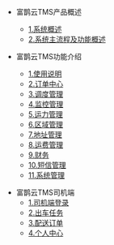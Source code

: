 * 富鹊云TMS产品概述

    * [1.系统概述](sys.md)
    * [2.系统主流程及功能概述](what.md)

* 富鹊云TMS功能介绍
    * [1.使用说明](useFor.md)
    * [2.订单中心](orderCenter.md)
    * [3.调度管理](dispatchManager.md)
    * [4.监控管理](monitorManager.md)
    * [5.运力管理](transportManager.md)
    * [6.区域管理](areaManager.md)
    * [7.地址管理](addressManager.md)
    * [8.运费管理](expenseManager.md)
    * [9.财务](finance.md)
    * [10.短信管理](messageManager.md)
    * [11.系统管理](sysManager.md)

<!--* 富鹊云TMS操作视频
    * [1.订单中心](videoOrder.md)
    * [2.调度管理](videoDispatch.md)
    * [3.监控管理](videoMonitor.md)
    * [4.运力管理](videoTransport.md)
    * [5.区域管理](videoArea.md)
    * [6.地址管理](videoAdress.md)
    * [7.运费管理](videoExpense.md)
    * [8.财务](videoFinance.md)
    * [9.短信管理](videoMessage.md)
    * [10.系统管理](videoSys.md)-->
   
* 富鹊云TMS司机端
    * [1.司机端登录](driverAppLogin.md)
    * [2.出车任务](driverAppTask.md)
    * [3.配送订单](driverAppDistribution.md)
    * [4.个人中心](driverAppCenter.md)



